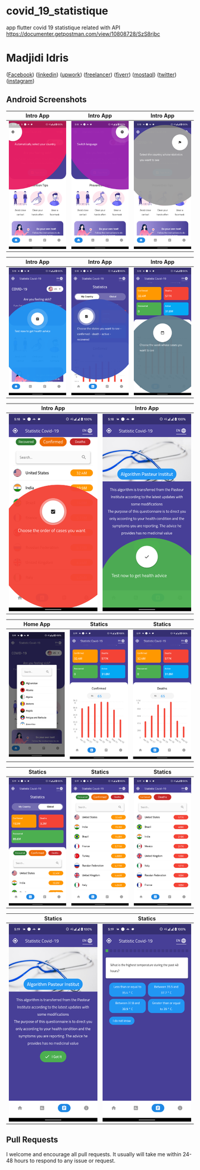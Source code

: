 # covid_19_statistique

app flutter covid 19 statistique related with API https://documenter.getpostman.com/view/10808728/SzS8rjbc

# Madjidi Idris

([Facebook](https://www.facebook.com/profile.php?id=100034306711334)) 
([linkedin](https://www.linkedin.com/in/madjidi-idris-814149209/)) 
([upwork](https://www.upwork.com/freelancers/~0146bdcb2e72b93106)) 
([freelancer](https://www.freelancer.com/u/BetaProgramming)) 
([fiverr](https://www.fiverr.com/dr_idris)) 
([mostaql](https://mostaql.com/u/DR_dedou)) 
([twitter](https://twitter.com/MadjidiIdris)) 
([instagram](https://www.instagram.com/madjidi.idris.19/))


## Android Screenshots

|            Intro App            |            Intro App            |            Intro App            |
| :-----------------------------: | :-----------------------------: | :-----------------------------: |
| ![](/screenShot/1.png?raw=true) | ![](/screenShot/2.png?raw=true) | ![](/screenShot/3.png?raw=true) |

|            Intro App            |            Intro App            |            Intro App            |
| :-----------------------------: | :-----------------------------: | :-----------------------------: |
| ![](/screenShot/4.png?raw=true) | ![](/screenShot/5.png?raw=true) | ![](/screenShot/6.png?raw=true) |

|            Intro App            |            Intro App            |
| :-----------------------------: | :-----------------------------: |
| ![](/screenShot/7.png?raw=true) | ![](/screenShot/8.png?raw=true) |

|            Home App             |             Statics              |             Statics              |
| :-----------------------------: | :------------------------------: | :------------------------------: |
| ![](/screenShot/9.png?raw=true) | ![](/screenShot/10.png?raw=true) | ![](/screenShot/11.png?raw=true) |

|             Statics              |             Statics              |             Statics              |
| :------------------------------: | :------------------------------: | :------------------------------: |
| ![](/screenShot/12.png?raw=true) | ![](/screenShot/13.png?raw=true) | ![](/screenShot/14.png?raw=true) |

|             Statics              |             Statics              |
| :------------------------------: | :------------------------------: |
| ![](/screenShot/15.png?raw=true) | ![](/screenShot/16.png?raw=true) |

## Pull Requests

I welcome and encourage all pull requests. It usually will take me within 24-48 hours to respond to any issue or request.
